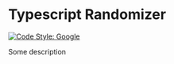 # Typescript Randomizer

[![Code Style: Google](https://img.shields.io/badge/code%20style-google-blueviolet.svg)](https://github.com/google/gts)

Some description